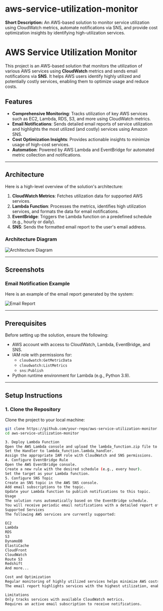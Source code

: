 # aws-service-utilization-monitor
**Short Description:**  An AWS-based solution to monitor service utilization using CloudWatch metrics, automate notifications via SNS, and provide cost optimization insights by identifying high-utilization services.
# AWS Service Utilization Monitor

This project is an AWS-based solution that monitors the utilization of various AWS services using **CloudWatch** metrics and sends email notifications via **SNS**. It helps AWS users identify highly utilized and potentially costly services, enabling them to optimize usage and reduce costs.

## Features

- **Comprehensive Monitoring**: Tracks utilization of key AWS services such as EC2, Lambda, RDS, S3, and more using CloudWatch metrics.
- **Email Notifications**: Sends detailed email reports of service utilization and highlights the most utilized (and costly) services using Amazon SNS.
- **Cost Optimization Insights**: Provides actionable insights to minimize usage of high-cost services.
- **Automation**: Powered by AWS Lambda and EventBridge for automated metric collection and notifications.

---

## Architecture

Here is a high-level overview of the solution's architecture:

1. **CloudWatch Metrics**: Fetches utilization data for supported AWS services.
2. **Lambda Function**: Processes the metrics, identifies high utilization services, and formats the data for email notifications.
3. **EventBridge**: Triggers the Lambda function on a predefined schedule (e.g., hourly or daily).
4. **SNS**: Sends the formatted email report to the user's email address.

### Architecture Diagram
![Architecture Diagram](screenshots/data_flow.png)

---

## Screenshots

### Email Notification Example
Here is an example of the email report generated by the system:

![Email Report](screenshots/output.png)

---

## Prerequisites

Before setting up the solution, ensure the following:

- AWS account with access to CloudWatch, Lambda, EventBridge, and SNS.
- IAM role with permissions for:
  - `cloudwatch:GetMetricData`
  - `cloudwatch:ListMetrics`
  - `sns:Publish`
- Python runtime environment for Lambda (e.g., Python 3.9).

---

## Setup Instructions

### 1. Clone the Repository
Clone the project to your local machine:
```bash
git clone https://github.com/your-repo/aws-service-utilization-monitor.git
cd aws-service-utilization-monitor

3. Deploy Lambda Function
Open the AWS Lambda console and upload the lambda_function.zip file to your function.
Set the Handler to lambda_function.lambda_handler.
Assign the appropriate IAM role with CloudWatch and SNS permissions.
4. Configure EventBridge Rule
Open the AWS EventBridge console.
Create a new rule with the desired schedule (e.g., every hour).
Set the target as your Lambda function.
5. Configure SNS Topic
Create an SNS topic in the AWS SNS console.
Add email subscriptions to the topic.
Update your Lambda function to publish notifications to this topic.
Usage
The solution runs automatically based on the EventBridge schedule.
You will receive periodic email notifications with a detailed report of service utilization.
Supported Services
The following AWS services are currently supported:

EC2
Lambda
RDS
S3
DynamoDB
ElastiCache
CloudFront
CloudWatch
Route 53
Redshift
And more...

Cost and Optimization
Regular monitoring of highly utilized services helps minimize AWS costs.
The email report highlights services with the highest utilization, enabling you to make informed decisions.

Limitations
Only tracks services with available CloudWatch metrics.
Requires an active email subscription to receive notifications.

